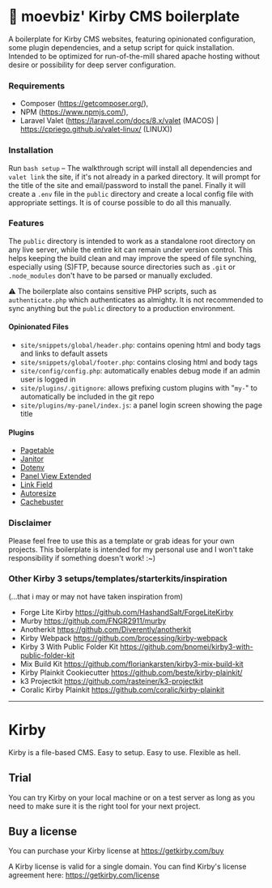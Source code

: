 # 🍪 moevbiz' Kirby CMS boilerplate

A boilerplate for Kirby CMS websites, featuring opinionated configuration, some plugin dependencies, and a setup script for quick installation. Intended to be optimized for run-of-the-mill shared apache hosting without desire or possibility for deep server configuration.

### Requirements
- Composer (https://getcomposer.org/), 
- NPM (https://www.npmjs.com/), 
- Laravel Valet (https://laravel.com/docs/8.x/valet (MACOS) | https://cpriego.github.io/valet-linux/ (LINUX))

### Installation
Run `bash setup` – The walkthrough script will install all dependencies and `valet link` the site, 
if it's not already in a parked directory. It will prompt for the title of the site
and email/password to install the panel. Finally it will create a `.env` file
in the `public` directory and create a local config file with appropriate settings. It is of course possible to do all this manually.

### Features
The `public` directory is intended to work as a standalone root directory on any live server, while the entire kit can remain under version control. This helps keeping the build clean and may improve the speed of file synching, especially using (S)FTP, because source directories such as `.git` or `.node_modules` don't have to be parsed or manually excluded.

⚠️ The boilerplate also contains sensitive PHP scripts, such as `authenticate.php` which authenticates as almighty. It is not recommended to sync anything but the `public` directory to a production environment.

#### Opinionated Files
- `site/snippets/global/header.php`: contains opening html and body tags and links to default assets
- `site/snippets/global/footer.php`: contains closing html and body tags
- `site/config/config.php`: automatically enables debug mode if an admin user is logged in
- `site/plugins/.gitignore`: allows prefixing custom plugins with "`my-`" to automatically be included in the git repo
- `site/plugins/my-panel/index.js`: a panel login screen showing the page title

#### Plugins
- [Pagetable](https://github.com/sylvainjule/kirby-pagetable)
- [Janitor](https://github.com/bnomei/kirby3-janitor)
- [Dotenv](https://github.com/bnomei/kirby3-dotenv)
- [Panel View Extended](https://github.com/mullema/k3-panel-view-extended)
- [Link Field](https://github.com/OblikStudio/kirby-link-field)
- [Autoresize](https://getkirby.com/plugins/medienbaecker/autoresize)
- [Cachebuster](https://github.com/schnti/kirby3-cachebuster)

### Disclaimer
Please feel free to use this as a template or grab ideas for your own projects. This boilerplate is intended for my personal use and I won't take responsibility if something doesn't work! :~)

### Other Kirby 3 setups/templates/starterkits/inspiration
(...that i may or may not have taken inspiration from)

- Forge Lite Kirby https://github.com/HashandSalt/ForgeLiteKirby
- Murby https://github.com/FNGR2911/murby
- Anotherkit https://github.com/Diverently/anotherkit
- Kirby Webpack https://github.com/brocessing/kirby-webpack
- Kirby 3 With Public Folder Kit https://github.com/bnomei/kirby3-with-public-folder-kit
- Mix Build Kit https://github.com/floriankarsten/kirby3-mix-build-kit
- Kirby Plainkit Cookiecutter https://github.com/beste/kirby-plainkit/
- k3 Projectkit https://github.com/rasteiner/k3-projectkit
- Coralic Kirby Plainkit https://github.com/coralic/kirby-plainkit

<hr>


# Kirby

Kirby is a file-based CMS.
Easy to setup. Easy to use. Flexible as hell.

## Trial

You can try Kirby on your local machine or on a test
server as long as you need to make sure it is the right
tool for your next project.

## Buy a license

You can purchase your Kirby license at
<https://getkirby.com/buy>

A Kirby license is valid for a single domain. You can find
Kirby's license agreement here: <https://getkirby.com/license>
